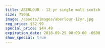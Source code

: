 ```yaml
---
title: ABERLOUR - 12 yr single malt scotch
size: 750mL
image: /assets/images/aberlour-12yr.jpg
reg_price: $52.99
special_price: $44.49
expiration_date: 2018-09-25 00:00:00 -0600
show_special: true
---
```


